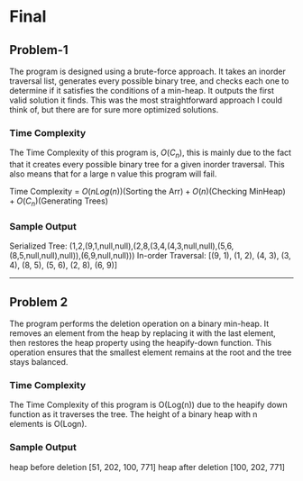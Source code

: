 # Final

## Problem-1

The program is designed using a brute-force approach. It takes an inorder traversal list, generates every possible binary tree, and checks each one to determine if it satisfies the conditions of a min-heap. It outputs the first valid solution it finds. This was the most straightforward approach I could think of, but there are for sure more optimized solutions.

### Time Complexity

The Time Complexity of this program is, $O(C_{n})$, this is mainly due to the fact that it creates every possible binary tree for a given inorder traversal. This also means that for a large n value this program will fail.

Time Complexity = $O(nLog(n))(\text{Sorting the Arr}) + O(n)(\text{Checking MinHeap}) + O(C_{n})(\text{Generating Trees})$

### Sample Output

Serialized Tree: (1,2,(9,1,null,null),(2,8,(3,4,(4,3,null,null),(5,6,(8,5,null,null),null)),(6,9,null,null)))
In-order Traversal: [(9, 1), (1, 2), (4, 3), (3, 4), (8, 5), (5, 6), (2, 8), (6, 9)]

---

## Problem 2

The program performs the deletion operation on a binary min-heap. It removes an element from the heap by replacing it with the last element, then restores the heap property using the heapify-down function. This operation ensures that the smallest element remains at the root and the tree stays balanced.

### Time Complexity

The Time Complexity of this program is O(Log(n)) due to the heapify down function as it traverses the tree.
The height of a binary heap with n elements is O(Logn).

### Sample Output

heap before deletion [51, 202, 100, 771]
heap after deletion [100, 202, 771]
